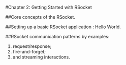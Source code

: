 #Chapter 2: Getting Started with RSocket

##Core concepts of the RSocket.

##Setting up a basic RSocket application : Hello World.

##RSocket communication patterns by examples:
1. request/response;
2. fire-and-forget;
3. and streaming interactions.